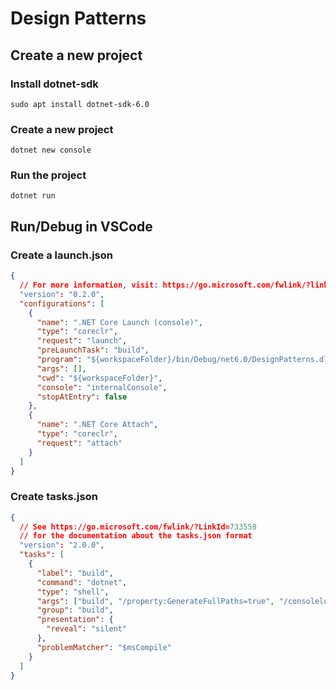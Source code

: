 # Design Patterns

## Create a new project

### Install dotnet-sdk

```console
sudo apt install dotnet-sdk-6.0
```

### Create a new project

```console
dotnet new console
```

### Run the project

```console
dotnet run
```

## Run/Debug in VSCode

### Create a launch.json

```json
{
  // For more information, visit: https://go.microsoft.com/fwlink/?linkid=830387
  "version": "0.2.0",
  "configurations": [
    {
      "name": ".NET Core Launch (console)",
      "type": "coreclr",
      "request": "launch",
      "preLaunchTask": "build",
      "program": "${workspaceFolder}/bin/Debug/net6.0/DesignPatterns.dll", // Update here!
      "args": [],
      "cwd": "${workspaceFolder}",
      "console": "internalConsole",
      "stopAtEntry": false
    },
    {
      "name": ".NET Core Attach",
      "type": "coreclr",
      "request": "attach"
    }
  ]
}
```

### Create tasks.json

```json
{
  // See https://go.microsoft.com/fwlink/?LinkId=733558
  // for the documentation about the tasks.json format
  "version": "2.0.0",
  "tasks": [
    {
      "label": "build",
      "command": "dotnet",
      "type": "shell",
      "args": ["build", "/property:GenerateFullPaths=true", "/consoleloggerparameters:NoSummary"],
      "group": "build",
      "presentation": {
        "reveal": "silent"
      },
      "problemMatcher": "$msCompile"
    }
  ]
}
```
